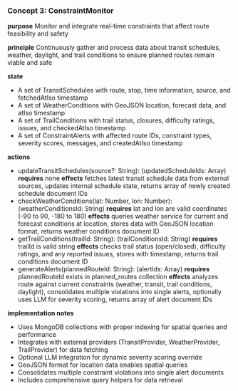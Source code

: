 ### Concept 3: ConstraintMonitor

**purpose** Monitor and integrate real-time constraints that affect route feasibility and safety

**principle** Continuously gather and process data about transit schedules, weather, daylight, and trail conditions to ensure planned routes remain viable and safe

**state**
- A set of TransitSchedules with route, stop, time information, source, and fetchedAtIso timestamp
- A set of WeatherConditions with GeoJSON location, forecast data, and atIso timestamp
- A set of TrailConditions with trail status, closures, difficulty ratings, issues, and checkedAtIso timestamp
- A set of ConstraintAlerts with affected route IDs, constraint types, severity scores, messages, and createdAtIso timestamp

**actions**
- updateTransitSchedules(source?: String): (updatedScheduleIds: Array<String>)
  **requires** none
  **effects** fetches latest transit schedule data from external sources, updates internal schedule state, returns array of newly created schedule document IDs
- checkWeatherConditions(lat: Number, lon: Number): (weatherConditionsId: String)
  **requires** lat and lon are valid coordinates (-90 to 90, -180 to 180)
  **effects** queries weather service for current and forecast conditions at location, stores data with GeoJSON location format, returns weather conditions document ID
- getTrailConditions(trailId: String): (trailConditionsId: String)
  **requires** trailId is valid string
  **effects** checks trail status (open/closed), difficulty ratings, and any reported issues, stores with timestamp, returns trail conditions document ID
- generateAlerts(plannedRouteId: String): (alertIds: Array<String>)
  **requires** plannedRouteId exists in planned_routes collection
  **effects** analyzes route against current constraints (weather, transit, trail conditions, daylight), consolidates multiple violations into single alerts, optionally uses LLM for severity scoring, returns array of alert document IDs

**implementation notes**
- Uses MongoDB collections with proper indexing for spatial queries and performance
- Integrates with external providers (TransitProvider, WeatherProvider, TrailProvider) for data fetching
- Optional LLM integration for dynamic severity scoring override
- GeoJSON format for location data enables spatial queries
- Consolidates multiple constraint violations into single alert documents
- Includes comprehensive query helpers for data retrieval
